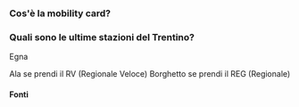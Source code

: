 

### Cos'è la mobility card?

### Quali sono le ultime stazioni del Trentino?

Egna

Ala se prendi il RV (Regionale Veloce)
Borghetto se prendi il REG (Regionale)


#### Fonti
